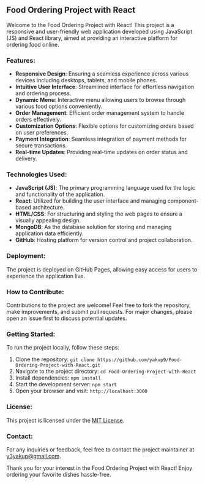 ## Food Ordering Project with React

Welcome to the Food Ordering Project with React! This project is a responsive and user-friendly web application developed using JavaScript (JS) and React library, aimed at providing an interactive platform for ordering food online. 

### Features:
- **Responsive Design**: Ensuring a seamless experience across various devices including desktops, tablets, and mobile phones.
- **Intuitive User Interface**: Streamlined interface for effortless navigation and ordering process.
- **Dynamic Menu**: Interactive menu allowing users to browse through various food options conveniently.
- **Order Management**: Efficient order management system to handle orders effectively.
- **Customization Options**: Flexible options for customizing orders based on user preferences.
- **Payment Integration**: Seamless integration of payment methods for secure transactions.
- **Real-time Updates**: Providing real-time updates on order status and delivery.

### Technologies Used:
- **JavaScript (JS)**: The primary programming language used for the logic and functionality of the application.
- **React**: Utilized for building the user interface and managing component-based architecture.
- **HTML/CSS**: For structuring and styling the web pages to ensure a visually appealing design.
- **MongoDB**: As the database solution for storing and managing application data efficiently.
- **GitHub**: Hosting platform for version control and project collaboration.

### Deployment:
The project is deployed on GitHub Pages, allowing easy access for users to experience the application live.

### How to Contribute:
Contributions to the project are welcome! Feel free to fork the repository, make improvements, and submit pull requests. For major changes, please open an issue first to discuss potential updates.

### Getting Started:
To run the project locally, follow these steps:
1. Clone the repository: `git clone https://github.com/yakup9/Food-Ordering-Project-with-React.git`
2. Navigate to the project directory: `cd Food-Ordering-Project-with-React`
3. Install dependencies: `npm install`
4. Start the development server: `npm start`
5. Open your browser and visit: `http://localhost:3000`

### License:
This project is licensed under the [MIT License](LICENSE.md).

### Contact:
For any inquiries or feedback, feel free to contact the project maintainer at [y3yakup@gmail.com](mailto:y3yakup@gmail.com).

Thank you for your interest in the Food Ordering Project with React! Enjoy ordering your favorite dishes hassle-free.
